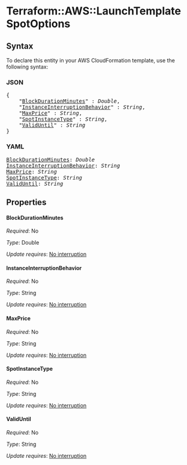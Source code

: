 # Terraform::AWS::LaunchTemplate SpotOptions

## Syntax

To declare this entity in your AWS CloudFormation template, use the following syntax:

### JSON

<pre>
{
    "<a href="#blockdurationminutes" title="BlockDurationMinutes">BlockDurationMinutes</a>" : <i>Double</i>,
    "<a href="#instanceinterruptionbehavior" title="InstanceInterruptionBehavior">InstanceInterruptionBehavior</a>" : <i>String</i>,
    "<a href="#maxprice" title="MaxPrice">MaxPrice</a>" : <i>String</i>,
    "<a href="#spotinstancetype" title="SpotInstanceType">SpotInstanceType</a>" : <i>String</i>,
    "<a href="#validuntil" title="ValidUntil">ValidUntil</a>" : <i>String</i>
}
</pre>

### YAML

<pre>
<a href="#blockdurationminutes" title="BlockDurationMinutes">BlockDurationMinutes</a>: <i>Double</i>
<a href="#instanceinterruptionbehavior" title="InstanceInterruptionBehavior">InstanceInterruptionBehavior</a>: <i>String</i>
<a href="#maxprice" title="MaxPrice">MaxPrice</a>: <i>String</i>
<a href="#spotinstancetype" title="SpotInstanceType">SpotInstanceType</a>: <i>String</i>
<a href="#validuntil" title="ValidUntil">ValidUntil</a>: <i>String</i>
</pre>

## Properties

#### BlockDurationMinutes

_Required_: No

_Type_: Double

_Update requires_: [No interruption](https://docs.aws.amazon.com/AWSCloudFormation/latest/UserGuide/using-cfn-updating-stacks-update-behaviors.html#update-no-interrupt)

#### InstanceInterruptionBehavior

_Required_: No

_Type_: String

_Update requires_: [No interruption](https://docs.aws.amazon.com/AWSCloudFormation/latest/UserGuide/using-cfn-updating-stacks-update-behaviors.html#update-no-interrupt)

#### MaxPrice

_Required_: No

_Type_: String

_Update requires_: [No interruption](https://docs.aws.amazon.com/AWSCloudFormation/latest/UserGuide/using-cfn-updating-stacks-update-behaviors.html#update-no-interrupt)

#### SpotInstanceType

_Required_: No

_Type_: String

_Update requires_: [No interruption](https://docs.aws.amazon.com/AWSCloudFormation/latest/UserGuide/using-cfn-updating-stacks-update-behaviors.html#update-no-interrupt)

#### ValidUntil

_Required_: No

_Type_: String

_Update requires_: [No interruption](https://docs.aws.amazon.com/AWSCloudFormation/latest/UserGuide/using-cfn-updating-stacks-update-behaviors.html#update-no-interrupt)

